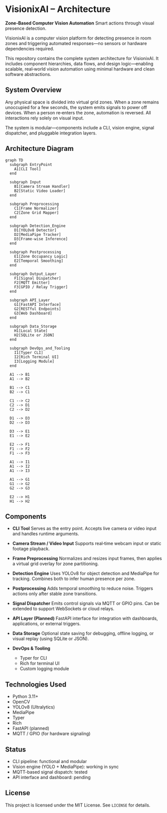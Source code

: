 # VisionixAI – Architecture

**Zone-Based Computer Vision Automation**
Smart actions through visual presence detection.

VisionixAI is a computer vision platform for detecting presence in room zones and triggering automated responses—no sensors or hardware dependencies required.

This repository contains the complete system architecture for VisionixAI.
It includes component hierarchies, data flows, and design logic—enabling scalable, real‑world vision automation using minimal hardware and clean software abstractions.


## System Overview

Any physical space is divided into virtual grid zones. When a zone remains unoccupied for a few seconds, the system emits signals to power off devices. When a person re‑enters the zone, automation is reversed. All interactions rely solely on visual input.

The system is modular—components include a CLI, vision engine, signal dispatcher, and pluggable integration layers.


## Architecture Diagram

```mermaid
graph TD
  subgraph EntryPoint
    A1[CLI Tool]
  end

  subgraph Input
    B1[Camera Stream Handler]
    B2[Static Video Loader]
  end

  subgraph Preprocessing
    C1[Frame Normalizer]
    C2[Zone Grid Mapper]
  end

  subgraph Detection_Engine
    D1[YOLOv8 Detector]
    D2[MediaPipe Tracker]
    D3[Frame‑wise Inference]
  end

  subgraph Postprocessing
    E1[Zone Occupancy Logic]
    E2[Temporal Smoothing]
  end

  subgraph Output_Layer
    F1[Signal Dispatcher]
    F2[MQTT Emitter]
    F3[GPIO / Relay Trigger]
  end

  subgraph API_Layer
    G1[FastAPI Interface]
    G2[RESTful Endpoints]
    G3[Web Dashboard]
  end

  subgraph Data_Storage
    H1[Local State]
    H2[SQLite or JSON]
  end

  subgraph DevOps_and_Tooling
    I1[Typer CLI]
    I2[Rich Terminal UI]
    I3[Logging Module]
  end

  A1 --> B1
  A1 --> B2

  B1 --> C1
  B2 --> C1

  C1 --> C2
  C2 --> D1
  C2 --> D2

  D1 --> D3
  D2 --> D3

  D3 --> E1
  E1 --> E2

  E2 --> F1
  F1 --> F2
  F1 --> F3

  A1 --> I1
  A1 --> I2
  A1 --> I3

  A1 --> G1
  G1 --> G2
  G2 --> G3

  E2 --> H1
  H1 --> H2
```


## Components

* **CLI Tool**
  Serves as the entry point. Accepts live camera or video input and handles runtime arguments.

* **Camera Stream / Video Input**
  Supports real‑time webcam input or static footage playback.

* **Frame Preprocessing**
  Normalizes and resizes input frames, then applies a virtual grid overlay for zone partitioning.

* **Detection Engine**
  Uses YOLOv8 for object detection and MediaPipe for tracking. Combines both to infer human presence per zone.

* **Postprocessing**
  Adds temporal smoothing to reduce noise. Triggers actions only after stable zone transitions.

* **Signal Dispatcher**
  Emits control signals via MQTT or GPIO pins. Can be extended to support WebSockets or cloud relays.

* **API Layer (Planned)**
  FastAPI interface for integration with dashboards, applications, or external triggers.

* **Data Storage**
  Optional state saving for debugging, offline logging, or visual replay (using SQLite or JSON).

* **DevOps & Tooling**

  * Typer for CLI
  * Rich for terminal UI
  * Custom logging module



## Technologies Used

* Python 3.11+
* OpenCV
* YOLOv8 (Ultralytics)
* MediaPipe
* Typer
* Rich
* FastAPI (planned)
* MQTT / GPIO (for hardware signaling)


## Status

* CLI pipeline: functional and modular
* Vision engine (YOLO + MediaPipe): working in sync
* MQTT-based signal dispatch: tested
* API interface and dashboard: pending



## License

This project is licensed under the MIT License. See `LICENSE` for details.
